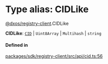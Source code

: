 # Type alias: CIDLike

[@dxos/registry-client](../modules/dxos_registry_client.md).CIDLike

 **CIDLike**: [`CID`](../classes/dxos_registry_client.CID.md) \| `Uint8Array` \| `Multihash` \| `string`

#### Defined in

[packages/sdk/registry-client/src/api/cid.ts:56](https://github.com/dxos/dxos/blob/db8188dae/packages/sdk/registry-client/src/api/cid.ts#L56)
